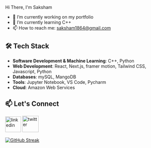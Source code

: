  Hi There, I'm Saksham

- 🔭 I’m currently working on my portfolio
- 🌱 I’m currently learning C++
- 📫 How to reach me: saksham1864@gmail.com 

## 🛠️ Tech Stack

- **Software Development & Machine Learning**: C++, Python
- **Web Development**: React, Next.js, framer motion, Tailwind CSS, Javascript, Python
- **Databases**: mySQL, MangoDB
- **Tools**: Jupyter Notebook, VS Code, Pycharm
- **Cloud**: Amazon Web Services




## 📫 Let's Connect

[<img src='https://img.icons8.com/?size=100&id=44019&format=png&color=000000' alt='linkedin' height='50'>](https://www.linkedin.com/in/sakshamsharma24/)   [<img src='https://img.icons8.com/?size=100&id=bG29Ckcdp6YP&format=png&color=000000' alt='twitter' height='52'>](https://twitter.com/@fawkesverse)



[![GitHub Streak](https://streak-stats.demolab.com?user=saksham1864&theme=dark)](https://git.io/streak-stats)



